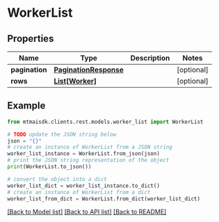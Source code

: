 # WorkerList


## Properties

Name | Type | Description | Notes
------------ | ------------- | ------------- | -------------
**pagination** | [**PaginationResponse**](PaginationResponse.md) |  | [optional] 
**rows** | [**List[Worker]**](Worker.md) |  | [optional] 

## Example

```python
from mtmaisdk.clients.rest.models.worker_list import WorkerList

# TODO update the JSON string below
json = "{}"
# create an instance of WorkerList from a JSON string
worker_list_instance = WorkerList.from_json(json)
# print the JSON string representation of the object
print(WorkerList.to_json())

# convert the object into a dict
worker_list_dict = worker_list_instance.to_dict()
# create an instance of WorkerList from a dict
worker_list_from_dict = WorkerList.from_dict(worker_list_dict)
```
[[Back to Model list]](../README.md#documentation-for-models) [[Back to API list]](../README.md#documentation-for-api-endpoints) [[Back to README]](../README.md)


